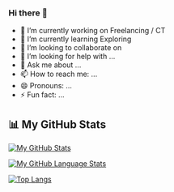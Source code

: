 ### Hi there 👋

<!--
**navneettoppo/navneettoppo** is a ✨ _special_ ✨ repository because its `README.md` (this file) appears on your GitHub profile.

Here are some ideas to get you started:


-->

- 🔭 I’m currently working on Freelancing / CT
- 🌱 I’m currently learning Exploring
- 👯 I’m looking to collaborate on 
- 🤔 I’m looking for help with ...
- 💬 Ask me about ...
- 📫 How to reach me: ...
- 😄 Pronouns: ...
- ⚡ Fun fact: ...


## 📊 My GitHub Stats


[![My GitHub Stats](https://github-readme-stats.vercel.app/api/?username=navneettoppo&count_private=true&theme=tokyonight&showicons=true)]()

[![My GitHub Language Stats](https://github-readme-stats.vercel.app/api/top-langs/?username=navneettoppo&langs_count=5&theme=tokyonight)]()

[![Top Langs](https://github-readme-stats.vercel.app/api/top-langs/?username=navneettoppo)](https://github.com/navneettoppo/github-readme-stats)
